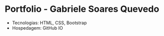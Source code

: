 # Portfolio - Gabriele Soares Quevedo
 - Tecnologias: HTML, CSS, Bootstrap 
 - Hospedagem: GitHub IO
 